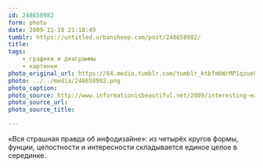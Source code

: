 ```yaml
---
id: 248658982
form: photo
date: 2009-11-18 21:18:49
tumblr: https://untitled.urbansheep.com/post/248658982/
title:
tags:
    - графики и диаграммы
    - картинки
photo_original_url: https://64.media.tumblr.com/tumblr_ktbfmbWrMP1qzue8ho1_640.png
photo: ../../media/248658982.png
photo_caption:
photo_source: http://www.informationisbeautiful.net/2009/interesting-easy-beautiful-true/
photo_source_url:
photo_source_title:

---
```


<p>«Вся страшная правда об инфодизайне»: из четырёх кругов формы, фунции, целостности и интересности складывается единое целое в серединке.</p>
